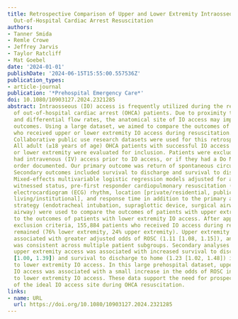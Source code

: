 ```yaml
---
title: Retrospective Comparison of Upper and Lower Extremity Intraosseous Access During
  Out-of-Hospital Cardiac Arrest Resuscitation
authors:
- Tanner Smida
- Remle Crowe
- Jeffrey Jarvis
- Taylor Ratcliff
- Mat Goebel
date: '2024-01-01'
publishDate: '2024-06-15T15:55:00.557536Z'
publication_types:
- article-journal
publication: '*Prehospital Emergency Care*'
doi: 10.1080/10903127.2024.2321285
abstract: Intraosseous (IO) access is frequently utilized during the resuscitation
  of out-of-hospital cardiac arrest (OHCA) patients. Due to proximity to the heart
  and differential flow rates, the anatomical site of IO access may impact patient
  outcomes. Using a large dataset, we aimed to compare the outcomes of OHCA patients
  who received upper or lower extremity IO access during resuscitation. The ESO Data
  Collaborative public use research datasets were used for this retrospective study.
  All adult (≥18 years of age) OHCA patients with successful IO access in an upper
  or lower extremity were evaluated for inclusion. Patients were excluded if they
  had intravenous (IV) access prior to IO access, or if they had a Do Not Resuscitate
  order documented. Our primary outcome was return of spontaneous circulation (ROSC).
  Secondary outcomes included survival to discharge and survival to discharge to home.
  Mixed-effects multivariable logistic regression models adjusted for age, sex, etiology,
  witnessed status, pre-first responder cardiopulmonary resuscitation (CPR), initial
  electrocardiogram (ECG) rhythm, location [private/residential, public, or assisted
  living/institutional], and response time in addition to the primary airway management
  strategy (endotracheal intubation, supraglottic device, surgical airway, no advanced
  airway) were used to compare the outcomes of patients with upper extremity IO access
  to the outcomes of patients with lower extremity IO access. After application of
  exclusion criteria, 155,884 patients who received IO access during resuscitation
  remained (76% lower extremity, 24% upper extremity). Upper extremity IO access was
  associated with greater adjusted odds of ROSC (1.11 [1.08, 1.15]), and this finding
  was consistent across multiple patient subgroups. Secondary analyses suggested that
  upper extremity access was associated with increased survival to discharge (1.18
  [1.00, 1.39]) and survival to discharge to home (1.23 [1.02, 1.48]) in comparison
  to lower extremity IO access. In this large prehospital dataset, upper extremity
  IO access was associated with a small increase in the odds of ROSC in comparison
  to lower extremity IO access. These data support the need for prospective investigation
  of the ideal IO access site during OHCA resuscitation.
links:
- name: URL
  url: https://doi.org/10.1080/10903127.2024.2321285
---
```

